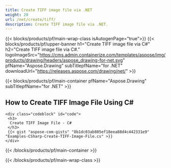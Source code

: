 ```yaml
---
title: Create TIFF image file via .NET
weight: 20
url: /net/create/tiff/
description: Create TIFF image file via .NET.
---
```


{{< blocks/products/pf/main-wrap-class isAutogenPage="true">}}
{{< blocks/products/pf/upper-banner h1="Create TIFF image file via C#" h2="Create TIFF image file via C#." logoImageSrc="https://cms.admin.containerize.com/templates/aspose/img/products/drawing/headers/aspose_drawing-for-net.svg" pfName="Aspose.Drawing" subTitlepfName="for .NET" downloadUrl="https://releases.aspose.com/drawing/net/" >}}

{{< blocks/products/pf/main-container pfName="Aspose.Drawing" subTitlepfName="for .NET" >}}

<h2>How to Create TIFF Image File Using C#</h2>

    <div class="codeblock" id="code">
     <h3>
      Create TIFF Image File - C#
     </h3>
     {{< gist "aspose-com-gists" "8b1dc03ab805ef18eea88d4c442331e9" "Examples-CSharp-Create-TIFF-Image-File.cs" >}}
    </div>

{{< /blocks/products/pf/main-container >}}


{{< /blocks/products/pf/main-wrap-class >}}
